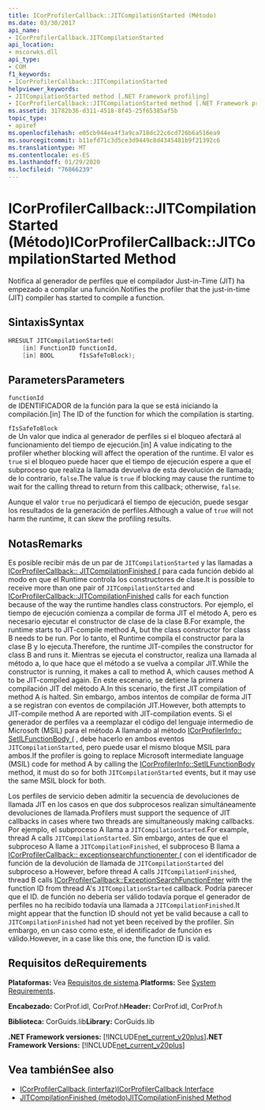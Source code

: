 ```yaml
---
title: ICorProfilerCallback::JITCompilationStarted (Método)
ms.date: 03/30/2017
api_name:
- ICorProfilerCallback.JITCompilationStarted
api_location:
- mscorwks.dll
api_type:
- COM
f1_keywords:
- ICorProfilerCallback::JITCompilationStarted
helpviewer_keywords:
- JITCompilationStarted method [.NET Framework profiling]
- ICorProfilerCallback::JITCompilationStarted method [.NET Framework profiling]
ms.assetid: 31782b36-d311-4518-8f45-25f65385af5b
topic_type:
- apiref
ms.openlocfilehash: e05cb944ea4f3a9ca718dc22c6cd726b6a516ea9
ms.sourcegitcommit: b11efd71c3d5ce3d9449c8d4345481b9f21392c6
ms.translationtype: MT
ms.contentlocale: es-ES
ms.lasthandoff: 01/29/2020
ms.locfileid: "76866239"
---
```

# <a name="icorprofilercallbackjitcompilationstarted-method"></a><span data-ttu-id="ac752-102">ICorProfilerCallback::JITCompilationStarted (Método)</span><span class="sxs-lookup"><span data-stu-id="ac752-102">ICorProfilerCallback::JITCompilationStarted Method</span></span>
<span data-ttu-id="ac752-103">Notifica al generador de perfiles que el compilador Just-in-Time (JIT) ha empezado a compilar una función.</span><span class="sxs-lookup"><span data-stu-id="ac752-103">Notifies the profiler that the just-in-time (JIT) compiler has started to compile a function.</span></span>  
  
## <a name="syntax"></a><span data-ttu-id="ac752-104">Sintaxis</span><span class="sxs-lookup"><span data-stu-id="ac752-104">Syntax</span></span>  
  
```cpp  
HRESULT JITCompilationStarted(  
    [in] FunctionID functionId,  
    [in] BOOL       fIsSafeToBlock);  
```  
  
## <a name="parameters"></a><span data-ttu-id="ac752-105">Parameters</span><span class="sxs-lookup"><span data-stu-id="ac752-105">Parameters</span></span>  
 `functionId`  
 <span data-ttu-id="ac752-106">de IDENTIFICADOR de la función para la que se está iniciando la compilación.</span><span class="sxs-lookup"><span data-stu-id="ac752-106">[in] The ID of the function for which the compilation is starting.</span></span>  
  
 `fIsSafeToBlock`  
 <span data-ttu-id="ac752-107">de Un valor que indica al generador de perfiles si el bloqueo afectará al funcionamiento del tiempo de ejecución.</span><span class="sxs-lookup"><span data-stu-id="ac752-107">[in] A value indicating to the profiler whether blocking will affect the operation of the runtime.</span></span> <span data-ttu-id="ac752-108">El valor es `true` si el bloqueo puede hacer que el tiempo de ejecución espere a que el subproceso que realiza la llamada devuelva de esta devolución de llamada; de lo contrario, `false`.</span><span class="sxs-lookup"><span data-stu-id="ac752-108">The value is `true` if blocking may cause the runtime to wait for the calling thread to return from this callback; otherwise, `false`.</span></span>  
  
 <span data-ttu-id="ac752-109">Aunque el valor `true` no perjudicará el tiempo de ejecución, puede sesgar los resultados de la generación de perfiles.</span><span class="sxs-lookup"><span data-stu-id="ac752-109">Although a value of `true` will not harm the runtime, it can skew the profiling results.</span></span>  
  
## <a name="remarks"></a><span data-ttu-id="ac752-110">Notas</span><span class="sxs-lookup"><span data-stu-id="ac752-110">Remarks</span></span>  
 <span data-ttu-id="ac752-111">Es posible recibir más de un par de `JITCompilationStarted` y las llamadas a [ICorProfilerCallback:: JITCompilationFinished (](icorprofilercallback-jitcompilationfinished-method.md) para cada función debido al modo en que el Runtime controla los constructores de clase.</span><span class="sxs-lookup"><span data-stu-id="ac752-111">It is possible to receive more than one pair of `JITCompilationStarted` and [ICorProfilerCallback::JITCompilationFinished](icorprofilercallback-jitcompilationfinished-method.md) calls for each function because of the way the runtime handles class constructors.</span></span> <span data-ttu-id="ac752-112">Por ejemplo, el tiempo de ejecución comienza a compilar de forma JIT el método A, pero es necesario ejecutar el constructor de clase de la clase B.</span><span class="sxs-lookup"><span data-stu-id="ac752-112">For example, the runtime starts to JIT-compile method A, but the class constructor for class B needs to be run.</span></span> <span data-ttu-id="ac752-113">Por lo tanto, el Runtime compila el constructor para la clase B y lo ejecuta.</span><span class="sxs-lookup"><span data-stu-id="ac752-113">Therefore, the runtime JIT-compiles the constructor for class B and runs it.</span></span> <span data-ttu-id="ac752-114">Mientras se ejecuta el constructor, realiza una llamada al método a, lo que hace que el método a se vuelva a compilar JIT.</span><span class="sxs-lookup"><span data-stu-id="ac752-114">While the constructor is running, it makes a call to method A, which causes method A to be JIT-compiled again.</span></span> <span data-ttu-id="ac752-115">En este escenario, se detiene la primera compilación JIT del método A.</span><span class="sxs-lookup"><span data-stu-id="ac752-115">In this scenario, the first JIT compilation of method A is halted.</span></span> <span data-ttu-id="ac752-116">Sin embargo, ambos intentos de compilar de forma JIT a se registran con eventos de compilación JIT.</span><span class="sxs-lookup"><span data-stu-id="ac752-116">However, both attempts to JIT-compile method A are reported with JIT-compilation events.</span></span> <span data-ttu-id="ac752-117">Si el generador de perfiles va a reemplazar el código del lenguaje intermedio de Microsoft (MSIL) para el método A llamando al método [ICorProfilerInfo:: SetILFunctionBody (](icorprofilerinfo-setilfunctionbody-method.md) , debe hacerlo en ambos eventos `JITCompilationStarted`, pero puede usar el mismo bloque MSIL para ambos.</span><span class="sxs-lookup"><span data-stu-id="ac752-117">If the profiler is going to replace Microsoft intermediate language (MSIL) code for method A by calling the [ICorProfilerInfo::SetILFunctionBody](icorprofilerinfo-setilfunctionbody-method.md) method, it must do so for both `JITCompilationStarted` events, but it may use the same MSIL block for both.</span></span>  
  
 <span data-ttu-id="ac752-118">Los perfiles de servicio deben admitir la secuencia de devoluciones de llamada JIT en los casos en que dos subprocesos realizan simultáneamente devoluciones de llamada.</span><span class="sxs-lookup"><span data-stu-id="ac752-118">Profilers must support the sequence of JIT callbacks in cases where two threads are simultaneously making callbacks.</span></span> <span data-ttu-id="ac752-119">Por ejemplo, el subproceso A llama a `JITCompilationStarted`.</span><span class="sxs-lookup"><span data-stu-id="ac752-119">For example, thread A calls `JITCompilationStarted`.</span></span> <span data-ttu-id="ac752-120">Sin embargo, antes de que el subproceso A llame a `JITCompilationFinished`, el subproceso B llama a [ICorProfilerCallback:: exceptionsearchfunctionenter (](icorprofilercallback-exceptionsearchfunctionenter-method.md) con el identificador de función de la devolución de llamada de `JITCompilationStarted` del subproceso a.</span><span class="sxs-lookup"><span data-stu-id="ac752-120">However, before thread A calls `JITCompilationFinished`, thread B calls [ICorProfilerCallback::ExceptionSearchFunctionEnter](icorprofilercallback-exceptionsearchfunctionenter-method.md) with the function ID from thread A's `JITCompilationStarted` callback.</span></span> <span data-ttu-id="ac752-121">Podría parecer que el ID. de función no debería ser válido todavía porque el generador de perfiles no ha recibido todavía una llamada a `JITCompilationFinished`.</span><span class="sxs-lookup"><span data-stu-id="ac752-121">It might appear that the function ID should not yet be valid because a call to `JITCompilationFinished` had not yet been received by the profiler.</span></span> <span data-ttu-id="ac752-122">Sin embargo, en un caso como este, el identificador de función es válido.</span><span class="sxs-lookup"><span data-stu-id="ac752-122">However, in a case like this one, the function ID is valid.</span></span>  
  
## <a name="requirements"></a><span data-ttu-id="ac752-123">Requisitos de</span><span class="sxs-lookup"><span data-stu-id="ac752-123">Requirements</span></span>  
 <span data-ttu-id="ac752-124">**Plataformas:** Vea [Requisitos de sistema](../../../../docs/framework/get-started/system-requirements.md).</span><span class="sxs-lookup"><span data-stu-id="ac752-124">**Platforms:** See [System Requirements](../../../../docs/framework/get-started/system-requirements.md).</span></span>  
  
 <span data-ttu-id="ac752-125">**Encabezado:** CorProf.idl, CorProf.h</span><span class="sxs-lookup"><span data-stu-id="ac752-125">**Header:** CorProf.idl, CorProf.h</span></span>  
  
 <span data-ttu-id="ac752-126">**Biblioteca:** CorGuids.lib</span><span class="sxs-lookup"><span data-stu-id="ac752-126">**Library:** CorGuids.lib</span></span>  
  
 <span data-ttu-id="ac752-127">**.NET Framework versiones:** [!INCLUDE[net_current_v20plus](../../../../includes/net-current-v20plus-md.md)]</span><span class="sxs-lookup"><span data-stu-id="ac752-127">**.NET Framework Versions:** [!INCLUDE[net_current_v20plus](../../../../includes/net-current-v20plus-md.md)]</span></span>  
  
## <a name="see-also"></a><span data-ttu-id="ac752-128">Vea también</span><span class="sxs-lookup"><span data-stu-id="ac752-128">See also</span></span>

- [<span data-ttu-id="ac752-129">ICorProfilerCallback (interfaz)</span><span class="sxs-lookup"><span data-stu-id="ac752-129">ICorProfilerCallback Interface</span></span>](icorprofilercallback-interface.md)
- [<span data-ttu-id="ac752-130">JITCompilationFinished (método)</span><span class="sxs-lookup"><span data-stu-id="ac752-130">JITCompilationFinished Method</span></span>](icorprofilercallback-jitcompilationfinished-method.md)
